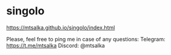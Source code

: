 # singolo

https://mtsalka.github.io/singolo/index.html

Please, feel free to ping me in case of any questions:
Telegram: https://t.me/mtsalka
Discord: @mtsalka
